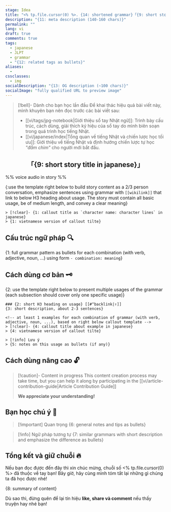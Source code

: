 ```yaml
---
stage: Idea
title: "<% tp.file.cursor(0) %>. {14: shortened grammar}「{9: short story title in vietnamese}」"
description: "{11: meta description (140‑160 chars)}"
permalink: ""
lang: vi
draft: true
comments: true
tags:
  - japanese
  - JLPT
  - grammar
  - "{12: related tags as bullets}"
aliases:
  - 
cssclasses:
  - img
socialDescription: "{13: OG description (~100 chars)}"
socialImage: "fully qualified URL to preview image"
---
```


> [!bell]- Dành cho bạn học lần đầu
> Để khai thác hiệu quả bài viết này, mình khuyên bạn nên đọc trước các bài viết sau:
> - [[vi/tags/jpg-notebook|Giới thiệu sổ tay Nhật ngữ]]: Trình bày cấu trúc, cách dùng, giải thích ký hiệu của sổ tay do mình biên soạn trong quá trình học tiếng Nhật.   
> - [[vi/japanese/index|Tổng quan về tiếng Nhật và chiến lược học tối ưu]]: Giới thiệu về tiếng Nhật và định hướng chiến lược tự học *"đắm chìm"* cho người mới bắt đầu.

<h2 style="text-align:center">「{9: short story title in japanese}」</h2>

%% voice audio in story %%

{:use the template right below to build story content as a 2/3 person conversation, emphasize sentences using grammar with `[[wikilink]]` that link to below H3 heading about usage. The story must contain all basic usage, be of medium length, and convey a clear meaning}
```template
> [!clear]- {1: callout title as `character name: character lines` in japanese}
> {1: vietnamese version of callout tilte}
```

## Cấu trúc ngữ pháp 🔍
{1: full grammar pattern as bullets for each combination (with verb, adjective, noun, ...) using form `- combination: meaning`}

## Cách dùng cơ bản 🗝️

{2: use the template right below to present multiple usages of the grammar (each subsection should cover only one specific usage)}
```template
### {2: short H3 heading on usage} [[#^backlink|↑]]
{3: short description, about 2-3 sentences}

<!-- at least 1 examples for each combination of grammar (with verb, adjective, noun, ...), based on right below callout template -->
> [!clear]- {4: callout title about example in japanese}
> {4: vietnamese version of callout tilte}

> [!info] Lưu ý
> {5: notes on this usage as bullets (if any)}
```

## Cách dùng nâng cao 🔓

> [!caution]- Content in progress
> This content creation process may take time, but you can help it along by participating in the [[vi/article-contribution-guide|Article Contribution Guide]]
>
> **We appreciate your understanding!**

## Bạn học chú ý 👀

> [!important] Quan trọng
> {6: general notes and tips as bullets}

> [!info] Ngữ pháp tương tự
> {7: similar grammars with short description and emphasize the difference as bullets}

## Tổng kết và giữ chuỗi 🔥
Nếu bạn đọc được đến đây thì xin chúc mừng, chuỗi số <% tp.file.cursor(0) %> đã thuộc về tay bạn! Bây giờ, hãy cùng mình tóm tắt lại những gì chúng ta đã học được nhé!

{8: summary of content}

Dù sao thì, đừng quên để lại tín hiệu **like, share và comment** nếu thấy truyện hay nhé bạn!
